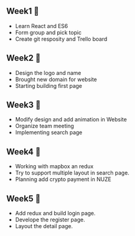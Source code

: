 ## Week1 🐇

- Learn React and ES6
- Form group and pick topic
- Create git resposity and Trello board

## Week2 🐢

- Design the logo and name
- Brought new domain for website
- Starting building first page

## Week3 🐶

- Modify design and add animation in Website
- Organize team meeting
- Implementing search page

## Week4 🍕

- Working with mapbox an redux
- Try to support multiple layout in search page.
- Planning add crypto payment in NUZE

## Week5 👻

- Add redux and build login page.
- Develope the register page.
- Layout the detail page.
